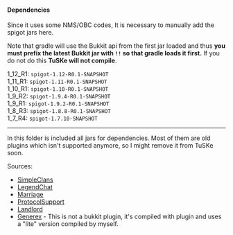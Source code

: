 #### Dependencies

Since it uses some NMS/OBC codes, It is necessary to manually add the spigot jars here.

Note that gradle will use the Bukkit api from the first jar loaded and thus
**you must prefix the latest Bukkit jar with `!!` so that gradle loads it first.**
If you do not do this **TuSKe will not compile**. 

1_12_R1: `spigot-1.12-R0.1-SNAPSHOT`  
1_11_R1: `spigot-1.11-R0.1-SNAPSHOT`  
1_10_R1: `spigot-1.10-R0.1-SNAPSHOT`  
1_9_R2: `spigot-1.9.4-R0.1-SNAPSHOT`  
1_9_R1: `spigot-1.9.2-R0.1-SNAPSHOT`  
1_8_R3: `spigot-1.8.8-R0.1-SNAPSHOT`  
1_7_R4: `spigot-1.7.10-SNAPSHOT`

---

In this folder is included all jars for dependencies. Most of them are old plugins which isn't supported anymore, so I might remove it from TuSKe soon.

Sources:
* [SimpleClans](https://www.spigotmc.org/resources/5269/)
* [LegendChat](https://www.spigotmc.org/resources/6268/)
* [Marriage](https://www.spigotmc.org/resources/18998/)
* [ProtocolSupport](https://www.spigotmc.org/resources/7201/)
* [Landlord](https://www.spigotmc.org/resources/2735/)
* [Generex](https://github.com/mifmif/Generex) - This is not a bukkit plugin, it's compiled with plugin and uses a "lite" version compiled by myself.